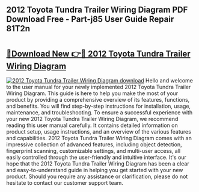 ## 2012 Toyota Tundra Trailer Wiring Diagram PDF Download Free - Part-j85 User Guide Repair 81T2n

# <h2><a href="http://dfjd0o9.blite.top/?on=2012+Toyota+Tundra+Trailer+Wiring+Diagram">🔗Download New 👉🔴 2012 Toyota Tundra Trailer Wiring Diagram</a></h2>

[![2012 Toyota Tundra Trailer Wiring Diagram download](https://i.imgur.com/lujVjoI.png)](http://dfjd0o9.blite.top/?on=2012+Toyota+Tundra+Trailer+Wiring+Diagram)
Hello and welcome to the user manual for your newly implemented 2012 Toyota Tundra Trailer Wiring Diagram. This guide is here to help you make the most of your product by providing a comprehensive overview of its features, functions, and benefits. You will find step-by-step instructions for installation, usage, maintenance, and troubleshooting. To ensure a successful experience with your new 2012 Toyota Tundra Trailer Wiring Diagram, we recommend reading this user manual carefully. It contains detailed information on product setup, usage instructions, and an overview of the various features and capabilities. 2012 Toyota Tundra Trailer Wiring Diagram comes with an impressive collection of advanced features, including object detection, fingerprint scanning, customizable settings, and multi-user access, all easily controlled through the user-friendly and intuitive interface. It's our hope that the 2012 Toyota Tundra Trailer Wiring Diagram has been a clear and easy-to-understand guide in helping you get started with your new product. Should you require any assistance or clarification, please do not hesitate to contact our customer support team.
